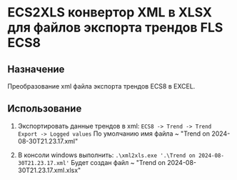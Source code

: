 # ECS2XLS конвертор XML в XLSX для файлов экспорта трендов FLS ECS8

## Назначение
Преобразование xml файла экспорта трендов ECS8 в EXCEL.

## Использование
1. Экспортировать данные трендов в xml:
  ```ECS8 -> Trend -> Trend Export -> Logged values```
  По умолчанию имя файла ~ "Trend on 2024-08-30T21.23.17.xml"

2. В консоли windows выполнить:
  ```.\xml2xls.exe '.\Trend on 2024-08-30T21.23.17.xml'```
  Будет создан файл ~ "Trend on 2024-08-30T21.23.17.xml.xlsx"

